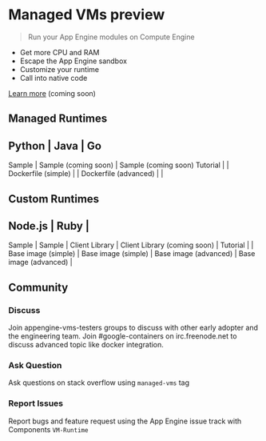 # Managed VMs preview

> Run your App Engine modules on Compute Engine

- Get more CPU and RAM
- Escape the App Engine sandbox
- Customize your runtime
- Call into native code

[Learn more](#) (coming soon)

<script type="text/javascript" src="https://asciinema.org/a/11030.js" id="asciicast-11030" async></script>

## Managed Runtimes

Python | Java | Go
------------------
Sample | Sample (coming soon) | Sample (coming soon)
Tutorial | | 
Dockerfile (simple) | |
Dockerfile (advanced) | |

## Custom Runtimes

Node.js | Ruby | [<Add yours>](#)
------------------
Sample | Sample |
Client Library | Client Library (coming soon) |
Tutorial | | 
Base image (simple) |  Base image (simple) |
Base image (advanced) | Base image (advanced) |

## Community

### Discuss

Join appengine-vms-testers groups to discuss with other early adopter and the engineering team.
Join #google-containers on irc.freenode.net to discuss advanced topic like docker integration.

### Ask Question

Ask questions on stack overflow using `managed-vms` tag

### Report Issues

Report bugs and feature request using the App Engine issue track with Components `VM-Runtime`
